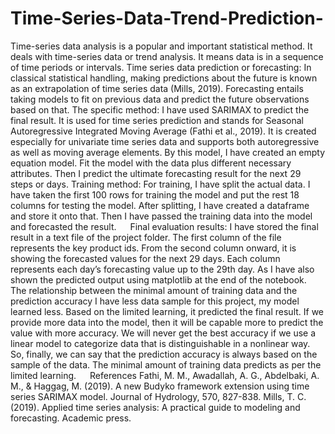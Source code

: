 # Time-Series-Data-Trend-Prediction-
Time-series data analysis is a popular and important statistical method. It deals with time-series data or trend analysis. It means data is in a sequence of time periods or intervals. 
Time series data prediction or forecasting:
In classical statistical handling, making predictions about the future is known as an extrapolation of time series data (Mills, 2019). Forecasting entails taking models to fit on previous data and predict the future observations based on that.
The specific method:
I have used SARIMAX to predict the final result. It is used for time series prediction and stands for Seasonal Autoregressive Integrated Moving Average (Fathi et al., 2019). It is created especially for univariate time series data and supports both autoregressive as well as moving average elements. By this model, I have created an empty equation model. Fit the model with the data plus different necessary attributes. Then I predict the ultimate forecasting result for the next 29 steps or days.
Training method:
For training, I have split the actual data. I have taken the first 100 rows for training the model and put the rest 18 columns for testing the model. After splitting, I have created a dataframe and store it onto that. Then I have passed the training data into the model and forecasted the result.
 
Final evaluation results:
I have stored the final result in a text file of the project folder. The first column of the file represents the key product ids. From the second column onward, it is showing the forecasted values for the next 29 days. Each column represents each day’s forecasting value up to the 29th day. As I have also shown the predicted output using matplotlib at the end of the notebook.  
The relationship between the minimal amount of training data and the prediction accuracy
I have less data sample for this project, my model learned less. Based on the limited learning, it predicted the final result. If we provide more data into the model, then it will be capable more to predict the value with more accuracy. We will never get the best accuracy if we use a linear model to categorize data that is distinguishable in a nonlinear way. So, finally, we can say that the prediction accuracy is always based on the sample of the data. The minimal amount of training data predicts as per the limited learning. 
 
References
Fathi, M. M., Awadallah, A. G., Abdelbaki, A. M., & Haggag, M. (2019). A new Budyko framework extension using time series SARIMAX model. Journal of Hydrology, 570, 827-838.
Mills, T. C. (2019). Applied time series analysis: A practical guide to modeling and forecasting. Academic press.


